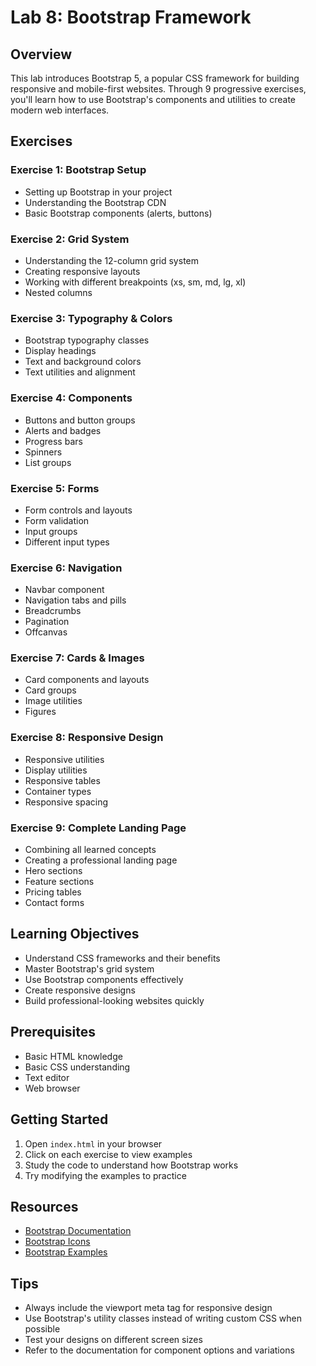 # Lab 8: Bootstrap Framework

## Overview
This lab introduces Bootstrap 5, a popular CSS framework for building responsive and mobile-first websites. Through 9 progressive exercises, you'll learn how to use Bootstrap's components and utilities to create modern web interfaces.

## Exercises

### Exercise 1: Bootstrap Setup
- Setting up Bootstrap in your project
- Understanding the Bootstrap CDN
- Basic Bootstrap components (alerts, buttons)

### Exercise 2: Grid System
- Understanding the 12-column grid system
- Creating responsive layouts
- Working with different breakpoints (xs, sm, md, lg, xl)
- Nested columns

### Exercise 3: Typography & Colors
- Bootstrap typography classes
- Display headings
- Text and background colors
- Text utilities and alignment

### Exercise 4: Components
- Buttons and button groups
- Alerts and badges
- Progress bars
- Spinners
- List groups

### Exercise 5: Forms
- Form controls and layouts
- Form validation
- Input groups
- Different input types

### Exercise 6: Navigation
- Navbar component
- Navigation tabs and pills
- Breadcrumbs
- Pagination
- Offcanvas

### Exercise 7: Cards & Images
- Card components and layouts
- Card groups
- Image utilities
- Figures

### Exercise 8: Responsive Design
- Responsive utilities
- Display utilities
- Responsive tables
- Container types
- Responsive spacing

### Exercise 9: Complete Landing Page
- Combining all learned concepts
- Creating a professional landing page
- Hero sections
- Feature sections
- Pricing tables
- Contact forms

## Learning Objectives
- Understand CSS frameworks and their benefits
- Master Bootstrap's grid system
- Use Bootstrap components effectively
- Create responsive designs
- Build professional-looking websites quickly

## Prerequisites
- Basic HTML knowledge
- Basic CSS understanding
- Text editor
- Web browser

## Getting Started
1. Open `index.html` in your browser
2. Click on each exercise to view examples
3. Study the code to understand how Bootstrap works
4. Try modifying the examples to practice

## Resources
- [Bootstrap Documentation](https://getbootstrap.com/docs/5.3/)
- [Bootstrap Icons](https://icons.getbootstrap.com/)
- [Bootstrap Examples](https://getbootstrap.com/docs/5.3/examples/)

## Tips
- Always include the viewport meta tag for responsive design
- Use Bootstrap's utility classes instead of writing custom CSS when possible
- Test your designs on different screen sizes
- Refer to the documentation for component options and variations 